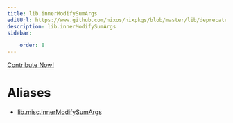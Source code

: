 ```yaml
---
title: lib.innerModifySumArgs
editUrl: https://www.github.com/nixos/nixpkgs/blob/master/lib/deprecated.nix#L138C24
description: lib.innerModifySumArgs
sidebar:

    order: 8
---
```


<a href="https://www.github.com/nixos/nixpkgs/blob/master/lib/deprecated.nix#L138C24">Contribute Now!</a>


# Aliases

- [lib.misc.innerModifySumArgs](/nix-doc-comments/reference/lib/misc/lib-misc-innerModifySumArgs)


